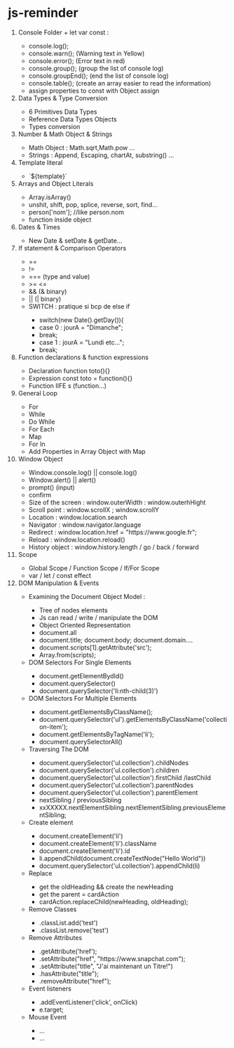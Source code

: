 # js-reminder
<ol>
  <li>Console Folder + let var const : </li>
  <ul>
    <li>console.log(); <br/></li>
    <li>console.warn(); (Warning text in Yellow) <br/></li>
    <li>console.error(); (Error text in red) <br/></li>
    <li>console.group(); (group the list of console log) <br/></li>
    <li>console.groupEnd(); (end the list of console log) <br/></li>
    <li>console.table(); (create an array easier to read the information) <br/></li>
    <li>assign properties to const with Object assign</li>
  </ul>
  <li>Data Types & Type Conversion</li>
    <ul>
      <li>6 Primitives Data Types  <br/></li>
      <li>Reference Data Types Objects <br/></li>
      <li>Types conversion <br/></li>
    </ul>
  <li>Number & Math Object & Strings</li>
    <ul>
      <li>Math Object : Math.sqrt,Math.pow ...<br/></li>
      <li>Strings : Append, Escaping, chartAt, substring() ...<br/></li>
    </ul>
  <li>Template literal</li>
    <ul>
      <li> `${template}`<br/></li>
    </ul>
   <li>Arrays and Object Literals</li>
    <ul>
      <li>Array.isArray()<br/></li>
      <li>unshit, shift, pop, splice, reverse, sort, find...<br/></li>
      <li>person['nom']; //like person.nom<br/></li>
      <li>function inside object<br/></li>
    </ul>
    <li>Dates & Times</li>
    <ul>
      <li>New Date & setDate & getDate...<br/></li>
    </ul>
    <li>If statement & Comparison Operators</li>
    <ul>
      <li> == <br/></li>
      <li> != <br/></li>
      <li> === (type and value) <br/></li>
      <li>>= <= <br/></li>
      <li>&& (& binary)<br/></li>
      <li>||  (| binary)<br/></li>
      <li> SWITCH : pratique si bcp de else if <br/></li>
        <ul>
          <li>switch(new Date().getDay()){</li>
          <li>case 0 : jourA = "Dimanche";</li>
          <li> break;</li>
          <li>case 1 : jourA = "Lundi etc...";</li>
          <li> break;</li>
        </ul>
      </ul>
      <li>Function declarations & function expressions</li>
        <ul>
          <li>Declaration function toto(){}</li>
          <li>Expression const toto = function(){}</li>
          <li>Function IIFE s (function...)</li>
        </ul>
      <li>General Loop</li>
        <ul>
          <li>For</li>
          <li>While</li>
          <li>Do While</li>
          <li>For Each</li>
          <li>Map</li>
          <li>For In</li>
          <li>Add Properties in Array Object with Map</li>
        </ul>
      <li>Window Object</li>
        <ul>
          <li>Window.console.log() || console.log()</li>
          <li>Window.alert() || alert()</li>
          <li>prompt() (input)</li>
          <li>confirm</li>
          <li> Size of the screen : window.outerWidth : window.outerhHight</li>
          <li>Scroll point : window.scrollX ; window.scrollY</li>
          <li>Location : window.location.search</li>
          <li>Navigator : window.navigator.language</li>
          <li>Redirect : window.location.href = "https://www.google.fr";</li>
          <li>Reload : window.location.reload()</li>
          <li>History object : window.history.length / go / back / forward</li>
        </ul>
         <li>Scope</li>
         <ul>
          <li>Global Scope / Function Scope / If/For Scope</li>
          <li>var / let / const effect</li>
         </ul>
         <li>DOM Manipulation & Events</li>
          <ul>
           <li> Examining the Document Object Model : </li>
            <ul>
              <li>Tree of nodes elements</li>
              <li>Js can read / write / manipulate the DOM</li>
              <li>Object Oriented Representation</li>
              <li>document.all</li>
              <li>document.title; document.body; document.domain....</li>
              <li>document.scripts[1].getAttribute('src');</li>
              <li>Array.from(scripts);</li>
            </ul>
            <li>DOM Selectors For Single Elements</li>
               <ul>
                <li>document.getElementBydId()</li>
                <li>document.querySelector()</li>
                <li>document.querySelector('li:nth-child(3)')</li>
              </ul>
            <li>DOM Selectors For Multiple Elements</li>
               <ul>
                <li>document.getElementsByClassName();</li>
                <li>document.querySelector('ul').getElementsByClassName('collection-item');</li>
                <li>document.getElementsByTagName('li');</li>
                <li>document.querySelectorAll()</li>
              </ul>
            <li>Traversing The DOM</li>
              <ul>
                <li>document.querySelector('ul.collection').childNodes</li>
                <li>document.querySelector('ul.collection').children</li>
                <li>document.querySelector('ul.collection').firstChild /lastChild</li>
                <li>document.querySelector('ul.collection').parentNodes</li>
                <li>document.querySelector('ul.collection').parentElement</li>
                <li>nextSibling / previousSibling</li>
                <li>xxXXXXX.nextElementSibling.nextElementSibling.previousElementSibling;</li>
              </ul>
            <li>Create element</li>
              <ul>
                <li>document.createElement('li')</li> 
                <li>document.createElement('li').className</li> 
                <li>document.createElement('li').id</li> 
                <li>li.appendChild(document.createTextNode("Hello World"))</li>
                <li>document.querySelector('ul.collection').appendChild(li)</li>
              </ul>
              <li>Replace</li>
                <ul>
                  <li>get the oldHeading && create the newHeading</li>
                  <li>get the parent = cardAction</li>
                  <li>cardAction.replaceChild(newHeading, oldHeading);</li>
                </ul>
              <li>Remove Classes</li>
                <ul>
                  <li>.classList.add('test')</li>
                   <li>.classList.remove('test')</li>
                </ul>
              <li>Remove Attributes</li>
                <ul>
                  <li>.getAttribute('href');</li>
                   <li>.setAttribute("href", "https://www.snapchat.com");</li>
                   <li>.setAttribute("title", "J'ai maintenant un Titre!")</li>
                   <li>.hasAttribute("title");</li>
                   <li>.removeAttribute("href");</li>
                </ul>
                <li>Event listeners</li>
                  <ul>
                    <li>.addEventListener('click', onClick)</li>
                    <li>e.target;</li>
                  </ul>
                 <li>Mouse Event</li>
                  <ul>
                    <li>...</li>
                    <li>...</li>
                  </ul>
          </ul>
    </ul>
</ol>
